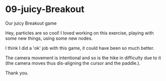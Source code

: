 # 09-juicy-Breakout
Our juicy Breakout game

Hey, particles are so cool!
I loved working on this exercise,
playing with some new things, 
using some new nodes.

I think I did a 'ok' job with this game,
it could have been so much better.

The camera movement is intentional and so is the 
hike in difficulty due to it (the camera moves thus dis-aligning the cursor and the paddle.).

Thank you.
